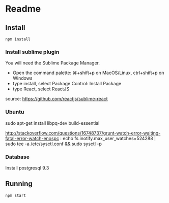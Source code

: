# Readme

## Install
`npm install`

### Install sublime plugin

You will need the Sublime Package Manager.

- Open the command palette: ⌘+shift+p on MacOS/Linux, ctrl+shift+p on Windows
- type install, select Package Control: Install Package
- type React, select ReactJS

source:
https://github.com/reactjs/sublime-react

### Ubuntu
sudo apt-get install libpq-dev build-essential

http://stackoverflow.com/questions/16748737/grunt-watch-error-waiting-fatal-error-watch-enospc :
echo fs.inotify.max_user_watches=524288 | sudo tee -a /etc/sysctl.conf && sudo sysctl -p

### Database

Install postgresql 9.3

## Running
`npm start`
